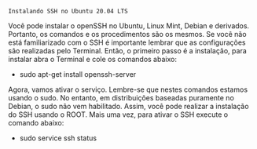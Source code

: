 ~~~~~~~~~~~~~~~~~~~~~~~~~~~~~~~~~
Instalando SSH no Ubuntu 20.04 LTS
~~~~~~~~~~~~~~~~~~~~~~~~~~~~~~~~~


Você pode instalar o openSSH no Ubuntu, Linux Mint, Debian e derivados. Portanto, os comandos e os procedimentos são os mesmos. Se você não está familiarizado com o SSH é importante lembrar que as configurações são realizadas pelo Terminal. Então, o primeiro passo é a instalação, para instalar abra o Terminal e cole os comandos abaixo:

 - sudo apt-get install openssh-server

Agora, vamos ativar o serviço. Lembre-se que nestes comandos estamos usando o sudo. No entanto, em distribuições baseadas puramente no Debian, o sudo não vem habilitado. Assim, você pode realizar a instalação do SSH usando o ROOT. Mais uma vez, para ativar o SSH execute o comando abaixo:

- sudo service ssh status
